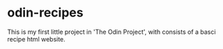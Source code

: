 # odin-recipes

This is my first little project in 'The Odin Project', with consists of a basci recipe html website.